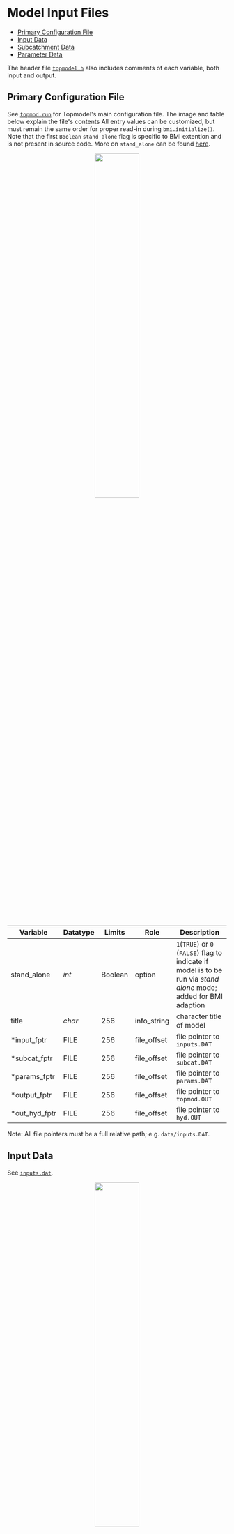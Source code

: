 # Model Input Files

- [Primary Configuration File](#primary-configuration-file)
- [Input Data](#input-data)
- [Subcatchment Data](#subcatchment-data)
- [Parameter Data](#parameter-data)

The header file [`topmodel.h`](../include/topmodel.h) also includes comments of each variable, both input and output.

## Primary Configuration File
See [`topmod.run`](../data/topmod.run) for Topmodel's main configuration file.
The image and table below explain the file's contents
All entry values can be customized, but must remain the same order for proper read-in during `bmi.initialize()`.
Note that the first `Boolean` `stand_alone` flag is specific to BMI extention and is not present in source code.
More on `stand_alone` can be found [here](./STAND_ALONE.md).

<p align="center">
  <img src="https://github.com/madMatchstick/topmodel/blob/doc-update-bmi-v2.0/docs/img/topmod_run.PNG" width=45% height=45% >
</p>

| Variable | Datatype | Limits | Role | Description |
| -------- | -------- | ------ | ---- | ----------- |
| stand_alone | *int* | Boolean | option | `1`(`TRUE`) or `0` (`FALSE`) flag to indicate if model is to be run via *stand alone* mode; added for BMI adaption |
| title          | *char* | 256 | info_string | character title of model |
| \*input_fptr   | FILE   | 256 | file_offset | file pointer to `inputs.DAT`  |
| \*subcat_fptr  | FILE   | 256 | file_offset | file pointer to `subcat.DAT`  |
| \*params_fptr  | FILE   | 256 | file_offset | file pointer to `params.DAT`  |
| \*output_fptr  | FILE   | 256 | file_offset | file pointer to `topmod.OUT`  |
| \*out_hyd_fptr | FILE   | 256 | file_offset | file pointer to `hyd.OUT`     |

Note: All file pointers must be a full relative path; e.g. `data/inputs.DAT`.

## Input Data
See [`inputs.dat`](../data/inputs.dat).

<p align="center">
  <img src="https://github.com/madMatchstick/topmodel/blob/doc-update-bmi-v2.0/docs/img/inputs_dat.PNG" width=45% height=45% >
</p>

| Variable | Datatype | Units | Role | Description |
| -------- | -------- | ----- | ---- | ----------- |
| nstep  | *int* |   | time_info | total number of simulation periods |
| dt     | *int* | hours  | time_info | size of timestep  |
| rain   | *double* |  meters/hour | input_from_file* | rainfall rate  |
| pe     | *double* |  meters/hour | input_from_file* | potential evapotranspiration  |
| Qobs   | *double* |  meters/hour | input_from_file* | observed discharge   |

* Variable role is "input_from_bmi" if not in stand-alone mode.

## Subcatchment Data
See [`subcat.dat`](../data/subcat.dat).

<p align="center">
  <img src="https://github.com/madMatchstick/topmodel/blob/doc-update-bmi-v2.0/docs/img/subcat_dat.PNG" width=75% height=75% >
</p>

| Variable | Datatype | Limits | Units | Role | Process | Description |
| -------- | -------- | ------ | ----- | ---- | ------- | ----------- |
| num_sub_catchments | *int* |   |   | array_length |   | number of subcatments; BMI adaption always sets to 1 as loop to be handled by framework  |
| imap | *int* | Boolean  |   | option |   | ordinarily tells code to write map; NOT IMPLEMENTED |
| yes_print_output | *int*  | Boolean |   | option |   | set equal to `1` to print output files |
| subcat   | *char* | 256 |   | info_string |   | the name of each sub-catchment  |
| num_topodex_values  | *int* |   |   | parameter_fixed | rainfall-runoff | number of topodex histogram values |
| area  | *double* | % | meters^2 | parameter_fixed |   | catchment area as % to whole catchment (set to 1) |
| dist_area_lnaotb | *double* | % | meters | parameter_fixed | rainfall-runoff | the distribution of area corresponding to ln(A/tanB) histo. |
| lnaotb | *double* | % | meters | parameter_fixed | rainfall-runoff | ln(a/tanB) values |
| num_channels  | *int* |   |    | parameter_fixed | overland flow | number of channels |
| cum_dist_area_with_dist  | *double* | % | meters | parameter_fixed | overland flow | channel cum. distr. of area with distance |
| dist_from_outlet | *double* | % | meters | parameter_fixed | overland flow | distance from outlet to point on channel with area known |

## Parameter Data
See [`params.dat`](../data/params.dat).

<p align="center">
  <img src="https://github.com/madMatchstick/topmodel/blob/doc-update-bmi-v2.0/docs/img/params_dat.PNG" width=55% height=55% >
</p>

| Variable | Datatype | Limits | Units | Role | Process | Description |
| -------- | -------- | ------ | ----- | ---- | ------- | ----------- |
| subcat  | *char* | 256  |   | info_string |   | character title of subcatment; often same as model title  |
| szm     | *double* |   | meters | parameter_fixed | rainfall-runoff | exponential scaling parameter for the decline of transmissivity with increase in storage deficit; units of depth  |
| t0   | *double* |   |  ln(meters^2) | parameter_fixed |   | areal average of ln(a/tanB)  |
| td   | *double* |   |  hours | parameter_adjustable | rainfall-runoff | unsaturated zone time delay per unit storage deficit  |
| chv  | *double* |   |  meters/hour | parameter_fixed | overland flow | average channel flow velocity   |
| rv   | *double* |   |  meters/hour | parameter_fixed | overland flow | internal overland flow routing velocity   |
| srmax  | *double* |   |  meters | parameter_adjustable | rainfall-runoff | maximum root zone storage deficit   |
| Q0  | *double* |   |  meters/hour | state |   | initial subsurface flow per unit area   |
| sr0  | *double* |   |  meters | state |   | initial root zone storage deficit below field capacity   |
| infex  | *int* | Boolean |   | option | green-ampt | set to `1` to call subroutine to do infiltration excess calcs; not usually appropriate in catchments where Topmodel is applicable (shallow highly permeable soils); default to `0` |
| xk0  | *double* |   |  meters/hour | parameter_adjustable | rainfall-runoff | surface soil hydraulic conductivity |
| hf | *double* |   |  meters | parameter_adjustable | green-ampt |wetting front suction for G&A soln. |
| dth | *double* |   |   | parameter_adjustable | green-ampt | water content change across the wetting front; dimensionless |